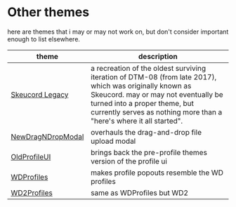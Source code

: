 # Other themes
here are themes that i may or may not work on, but don't consider important enough to list elsewhere.

theme | description
-- | --
[Skeucord Legacy](/Other/Skeucord-Legacy/) | a recreation of the oldest surviving iteration of DTM-08 (from late 2017), which was originally known as Skeucord. may or may not eventually be turned into a proper theme, but currently serves as nothing more than a "here's where it all started".
[NewDragNDropModal](/Other/NewDragNDropModal/) | overhauls the drag-and-drop file upload modal
[OldProfileUI](/Other/OldProfileUI.theme.css) | brings back the pre-profile themes version of the profile ui
[WDProfiles](/Other/WD-profile.css) | makes profile popouts resemble the WD profiles
[WD2Profiles](/Other/WD2-profiles.css) | same as WDProfiles but WD2